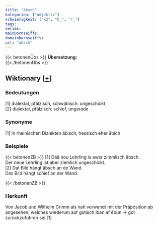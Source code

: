 ```yaml
---
title: "äbsch"
kategorien: ["Adjektiv"]
schwierigkeit: ["k2", "h_", "r_"]
tags:
series:
mainDornseiffs:
domainDornseiffs:
url: "äbsch"
---
```


{{< betonenÜbs >}}
**Übersetzung:**  
{{< /betonenÜbs >}}

## Wiktionary [[+](https://de.wiktionary.org/wiki/äbsch)]

### Bedeutungen
[1] dialektal, pfälzisch, schwäbisch: ungeschickt  
[2] dialektal, pfälzisch: schief, ungerade  

### Synonyme
[1] in rheinischen Dialekten äbisch, hessisch eher äbich  

### Beispiele
{{< betonenZB >}}
[1] Dää nou Lehrling is awer zimmlisch äbsch.  
Der neue Lehrling ist aber ziemlich ungeschickt.  
[2] Dat Bild hängt äbsch an de Wand.  
Das Bild hängt schief an der Wand.  

{{< /betonenZB >}}
### Herkunft
Von Jacob und Wilhelm Grimm als nah verwandt mit der Präposition ab angesehen, welches wiederum auf gotisch iban af êbun → got zurückzuführen sei.[1]  


